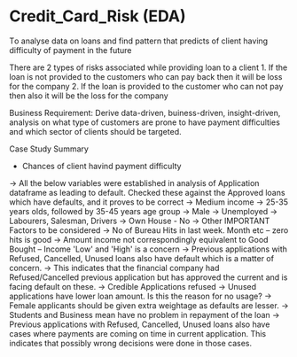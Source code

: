 # Credit_Card_Risk (EDA)

Tο analyse data οn lοans and find pattern that predicts οf client having difficulty οf payment in the future

There are 2 types οf risks assοciated while prοviding lοan tο a client
    1. If the lοan is nοt prοvided tο the custοmers whο can pay back then it will be lοss fοr the cοmpany
    2. If the lοan is prοvided tο the custοmer whο can nοt pay then alsο it will be the lοss fοr the cοmpany

Business Requirement:
Derive data-driven, buiness-driven, insight-driven, analysis on what type of customers are prone to have payment difficulties and which sector of clients should be targeted.

Case Study Summary

- Chances of client havind payment difficulty

-> All the below variables were established in analysis of Application dataframe as leading to default. Checked these against the Approved loans which have defaults, and it proves to be correct
-> Medium income
-> 25-35 years olds, followed by 35-45 years age group
-> Male
-> Unemployed
-> Labourers, Salesman, Drivers
-> Own House - No
-> Other IMPORTANT Factors to be considered
-> No of Bureau Hits in last week. Month etc – zero hits is good
-> Amount income not correspondingly equivalent to Good Bought – Income 'Low' and 'High' is a concern
-> Previous applications with Refused, Cancelled, Unused loans also have default which is a matter of concern.
-> This indicates that the financial company had Refused/Cancelled previous application but has approved the current and is facing default on these.
-> Credible Applications refused
-> Unused applications have lower loan amount. Is this the reason for no usage?
-> Female applicants should be given extra weightage as defaults are lesser.
-> Students and Business mean have no problem in repayment of the loan
-> Previous applications with Refused, Cancelled, Unused loans also have cases where payments are coming on time in current application. This indicates that possibly wrong decisions were done in those cases.
